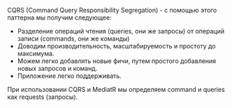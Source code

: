CQRS (Command Query Responsibility Segregation) - с помощью этого паттерна мы получим следующее:
- Разделение операций чтения (queries, они же запросы) от операций записи (commands, они же команды)
- Доводим производительность, масштабируемость и простоту до максимума.
- Можем легко добавлять новые фичи, путем простого добавления новых запросов и команд.
- Приложение легко поддерживать.

При использовании CQRS и MediatR мы определяем command и queries как requests (запросы).